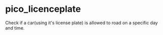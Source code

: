 # pico_licenceplate
Check if a car(using it's license plate) is allowed to road on a specific day and time.

